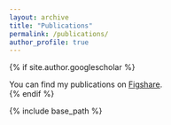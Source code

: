 ```yaml
---
layout: archive
title: "Publications"
permalink: /publications/
author_profile: true
---
```


{% if site.author.googlescholar %}
  <div class="wordwrap">You can find my publications on <a href="https://figshare.com/authors/Burak_Erdil_Bi_er/20504651" target="_blank">Figshare</a>.</div>
{% endif %}

{% include base_path %}


